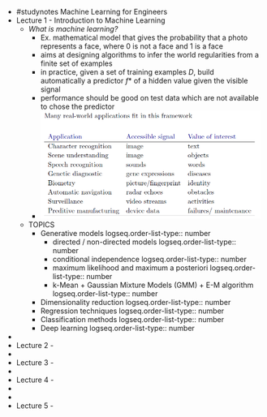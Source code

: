 - #studynotes Machine Learning for Engineers
- Lecture 1 - Introduction to Machine Learning
	- *What is machine learning?*
		- Ex. mathematical model that gives the probability that a photo represents a face, where 0 is not a face and 1 is a face
		- aims at designing algorithms to infer the world regularities from a finite set of examples
		- in practice, given a set of training examples *D*, build automatically a predictor *f** of a hidden value given the visible signal
		- performance should be good on test data which are not available to chose the predictor
		- ![image.png](../assets/image_1704969094657_0.png)
	- TOPICS
		- Generative models
		  logseq.order-list-type:: number
			- directed / non-directed models
			  logseq.order-list-type:: number
			- conditional independence
			  logseq.order-list-type:: number
			- maximum likelihood and maximum a posteriori
			  logseq.order-list-type:: number
			- k-Mean + Gaussian Mixture Models (GMM) + E-M algorithm
			  logseq.order-list-type:: number
		- Dimensionality reduction
		  logseq.order-list-type:: number
		- Regression techniques
		  logseq.order-list-type:: number
		- Classification methods
		  logseq.order-list-type:: number
		- Deep learning
		  logseq.order-list-type:: number
-
- Lecture 2 -
-
- Lecture 3 -
-
- Lecture 4 -
-
-
- Lecture 5 -